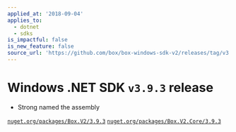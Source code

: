 ```yaml
---
applied_at: '2018-09-04'
applies_to:
  - dotnet
  - sdks
is_impactful: false
is_new_feature: false
source_url: 'https://github.com/box/box-windows-sdk-v2/releases/tag/v3.9.3'
---
```

# Windows .NET SDK `v3.9.3` release

* Strong named the assembly

[`nuget.org/packages/Box.V2/3.9.3`](https://www.nuget.org/packages/Box.V2/3.9.3)
[`nuget.org/packages/Box.V2.Core/3.9.3`](https://www.nuget.org/packages/Box.V2.Core/3.9.3)
